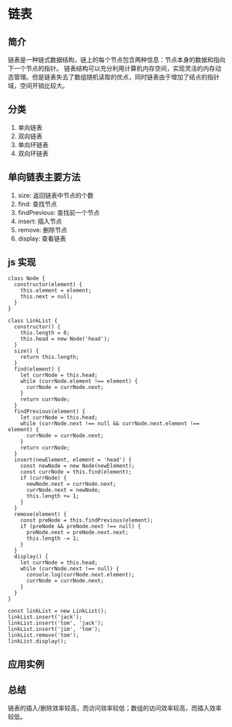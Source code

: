 # 链表

## 简介

链表是一种链式数据结构，链上的每个节点包含两种信息：节点本身的数据和指向下一个节点的指针。
链表结构可以充分利用计算机内存空间，实现灵活的内存动态管理。但是链表失去了数组随机读取的优点，同时链表由于增加了结点的指针域，空间开销比较大。

## 分类

1. 单向链表
2. 双向链表
3. 单向环链表
4. 双向环链表

## 单向链表主要方法

1. size: 返回链表中节点的个数
2. find: 查找节点
3. findPrevious: 查找前一个节点
4. insert: 插入节点
5. remove: 删除节点
6. display: 查看链表

## js 实现

```
class Node {
  constructor(element) {
    this.element = element;
    this.next = null;
  }
}

class LinkList {
  constructor() {
    this.length = 0;
    this.head = new Node('head');
  }
  size() {
    return this.length;
  }
  find(element) {
    let currNode = this.head;
    while (currNode.element !== element) {
      currNode = currNode.next;
    }
    return currNode;
  }
  findPrevious(element) {
    let currNode = this.head;
    while (currNode.next !== null && currNode.next.element !== element) {
      currNode = currNode.next;
    }
    return currNode;
  }
  insert(newElement, element = 'head') {
    const newNode = new Node(newElement);
    const currNode = this.find(element);
    if (currNode) {
      newNode.next = currNode.next;
      currNode.next = newNode;
      this.length += 1;
    }
  }
  remove(element) {
    const preNode = this.findPrevious(element);
    if (preNode && preNode.next !== null) {
      preNode.next = preNode.next.next;
      this.length -= 1;
    }
  }
  display() {
    let currNode = this.head;
    while (currNode.next !== null) {
      console.log(currNode.next.element);
      currNode = currNode.next;
    }
  }
}

const linkList = new LinkList();
linkList.insert('jack');
linkList.insert('tom', 'jack');
linkList.insert('jim', 'tom');
linkList.remove('tom');
linkList.display();
```

## 应用实例

## 总结

链表的插入/删除效率较高，而访问效率较低；数组的访问效率较高，而插入效率较低。
